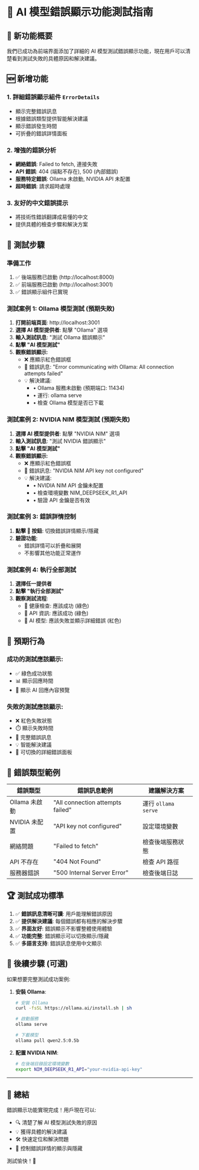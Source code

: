 # 🐛 AI 模型錯誤顯示功能測試指南

## 🎯 新功能概要

我們已成功為前端界面添加了詳細的 AI 模型測試錯誤顯示功能，現在用戶可以清楚看到測試失敗的具體原因和解決建議。

## 🆕 新增功能

### 1. 詳細錯誤顯示組件 `ErrorDetails`
- 顯示完整錯誤訊息
- 根據錯誤類型提供智能解決建議
- 顯示錯誤發生時間
- 可折疊的錯誤詳情面板

### 2. 增強的錯誤分析
- **網絡錯誤**: Failed to fetch, 連接失敗
- **API 錯誤**: 404 (端點不存在), 500 (內部錯誤)
- **服務特定錯誤**: Ollama 未啟動, NVIDIA API 未配置
- **超時錯誤**: 請求超時處理

### 3. 友好的中文錯誤提示
- 將技術性錯誤翻譯成易懂的中文
- 提供具體的檢查步驟和解決方案

## 🧪 測試步驟

### 準備工作
1. ✅ 後端服務已啟動 (http://localhost:8000)
2. ✅ 前端服務已啟動 (http://localhost:3001)
3. ✅ 錯誤顯示組件已實現

### 測試案例 1: Ollama 模型測試 (預期失敗)

1. **打開前端頁面**: http://localhost:3001
2. **選擇 AI 模型提供者**: 點擊 "Ollama" 選項
3. **輸入測試訊息**: "測試 Ollama 錯誤顯示"
4. **點擊 "AI 模型測試"** 
5. **觀察錯誤顯示**:
   - ❌ 應顯示紅色錯誤框
   - 📝 錯誤訊息: "Error communicating with Ollama: All connection attempts failed"
   - 💡 解決建議:
     - • Ollama 服務未啟動 (預期端口: 11434)
     - • 運行: ollama serve
     - • 檢查 Ollama 模型是否已下載

### 測試案例 2: NVIDIA NIM 模型測試 (預期失敗)

1. **選擇 AI 模型提供者**: 點擊 "NVIDIA NIM" 選項
2. **輸入測試訊息**: "測試 NVIDIA 錯誤顯示"
3. **點擊 "AI 模型測試"**
4. **觀察錯誤顯示**:
   - ❌ 應顯示紅色錯誤框
   - 📝 錯誤訊息: "NVIDIA NIM API key not configured"
   - 💡 解決建議:
     - • NVIDIA NIM API 金鑰未配置
     - • 檢查環境變數 NIM_DEEPSEEK_R1_API
     - • 驗證 API 金鑰是否有效

### 測試案例 3: 錯誤詳情控制

1. **點擊 🐛 按鈕**: 切換錯誤詳情顯示/隱藏
2. **驗證功能**:
   - 錯誤詳情可以折疊和展開
   - 不影響其他功能正常運作

### 測試案例 4: 執行全部測試

1. **選擇任一提供者**
2. **點擊 "執行全部測試"**
3. **觀察測試流程**:
   - 🏥 健康檢查: 應該成功 (綠色)
   - 📡 API 資訊: 應該成功 (綠色)  
   - 🤖 AI 模型: 應該失敗並顯示詳細錯誤 (紅色)

## 🎯 預期行為

### 成功的測試應該顯示:
- ✅ 綠色成功狀態
- 📊 顯示回應時間
- 💬 顯示 AI 回應內容預覽

### 失敗的測試應該顯示:
- ❌ 紅色失敗狀態
- ⏱️ 顯示失敗時間
- 📝 完整錯誤訊息
- 💡 智能解決建議
- 🐛 可切換的詳細錯誤面板

## 🔧 錯誤類型範例

| 錯誤類型 | 錯誤訊息範例 | 建議解決方案 |
|---------|-------------|-------------|
| Ollama 未啟動 | "All connection attempts failed" | 運行 `ollama serve` |
| NVIDIA 未配置 | "API key not configured" | 設定環境變數 |
| 網絡問題 | "Failed to fetch" | 檢查後端服務狀態 |
| API 不存在 | "404 Not Found" | 檢查 API 路徑 |
| 服務器錯誤 | "500 Internal Server Error" | 檢查後端日誌 |

## 🏆 測試成功標準

1. ✅ **錯誤訊息清晰可讀**: 用戶能理解錯誤原因
2. ✅ **提供解決建議**: 每個錯誤都有相應的解決步驟
3. ✅ **界面友好**: 錯誤顯示不影響整體使用體驗
4. ✅ **功能完整**: 錯誤顯示可以切換顯示/隱藏
5. ✅ **多語言支持**: 錯誤訊息使用中文顯示

## 🚀 後續步驟 (可選)

如果想要完整測試成功案例:

1. **安裝 Ollama**: 
   ```bash
   # 安裝 Ollama
   curl -fsSL https://ollama.ai/install.sh | sh
   
   # 啟動服務
   ollama serve
   
   # 下載模型
   ollama pull qwen2.5:0.5b
   ```

2. **配置 NVIDIA NIM**:
   ```bash
   # 在後端目錄設定環境變數
   export NIM_DEEPSEEK_R1_API="your-nvidia-api-key"
   ```

---

## 🎉 總結

錯誤顯示功能實現完成！用戶現在可以:
- 🔍 清楚了解 AI 模型測試失敗的原因
- 💡 獲得具體的解決建議
- 🛠️ 快速定位和解決問題
- 👀 控制錯誤詳情的顯示與隱藏

測試愉快！🚀
